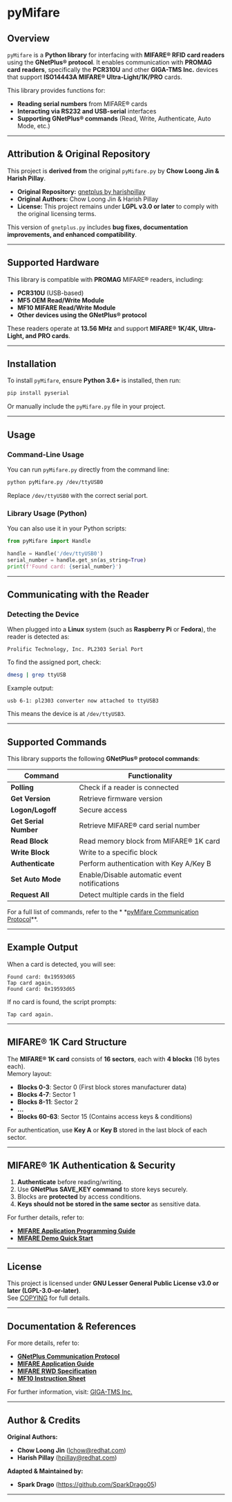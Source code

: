 # **pyMifare**

## **Overview**

`pyMifare` is a **Python library** for interfacing with **MIFARE® RFID card readers** using the **GNetPlus® protocol**.
It enables communication with **PROMAG card readers**, specifically the **PCR310U** and other **GIGA-TMS Inc.** devices
that support **ISO14443A MIFARE® Ultra-Light/1K/PRO** cards.

This library provides functions for:

- **Reading serial numbers** from MIFARE® cards
- **Interacting via RS232 and USB-serial** interfaces
- **Supporting GNetPlus® commands** (Read, Write, Authenticate, Auto Mode, etc.)

---

## **Attribution & Original Repository**

This project is **derived from** the original `pyMifare.py` by **Chow Loong Jin & Harish Pillay**.

- **Original Repository:** [gnetplus by harishpillay](https://github.com/harishpillay/gnetplus)
- **Original Authors:** Chow Loong Jin & Harish Pillay
- **License:** This project remains under **LGPL v3.0 or later** to comply with the original licensing terms.

This version of `gnetplus.py` includes **bug fixes, documentation improvements, and enhanced compatibility**.

---

## **Supported Hardware**

This library is compatible with **PROMAG** MIFARE® readers, including:

- **PCR310U** (USB-based)
- **MF5 OEM Read/Write Module**
- **MF10 MIFARE Read/Write Module**
- **Other devices using the GNetPlus® protocol**

These readers operate at **13.56 MHz** and support **MIFARE® 1K/4K, Ultra-Light, and PRO cards**.

---

## **Installation**

To install `pyMifare`, ensure **Python 3.6+** is installed, then run:

```sh
pip install pyserial
```

Or manually include the `pyMifare.py` file in your project.

---

## **Usage**

### **Command-Line Usage**

You can run `pyMifare.py` directly from the command line:

```sh
python pyMifare.py /dev/ttyUSB0
```

Replace `/dev/ttyUSB0` with the correct serial port.

### **Library Usage (Python)**

You can also use it in your Python scripts:

```python
from pyMifare import Handle

handle = Handle('/dev/ttyUSB0')
serial_number = handle.get_sn(as_string=True)
print(f'Found card: {serial_number}')
```

---

## **Communicating with the Reader**

### **Detecting the Device**

When plugged into a **Linux** system (such as **Raspberry Pi** or **Fedora**), the reader is detected as:

```
Prolific Technology, Inc. PL2303 Serial Port
```

To find the assigned port, check:

```sh
dmesg | grep ttyUSB
```

Example output:

```
usb 6-1: pl2303 converter now attached to ttyUSB3
```

This means the device is at `/dev/ttyUSB3`.

---

## **Supported Commands**

This library supports the following **GNetPlus® protocol commands**:

| Command               | Functionality                                |
|-----------------------|----------------------------------------------|
| **Polling**           | Check if a reader is connected               |
| **Get Version**       | Retrieve firmware version                    |
| **Logon/Logoff**      | Secure access                                |
| **Get Serial Number** | Retrieve MIFARE® card serial number          |
| **Read Block**        | Read memory block from MIFARE® 1K card       |
| **Write Block**       | Write to a specific block                    |
| **Authenticate**      | Perform authentication with Key A/Key B      |
| **Set Auto Mode**     | Enable/Disable automatic event notifications |
| **Request All**       | Detect multiple cards in the field           |

For a full list of commands, refer to the *
*[pyMifare Communication Protocol](./TM970013_GNetPlusCommunicationProtocol_REV_D.pdf)**.

---

## **Example Output**

When a card is detected, you will see:

```
Found card: 0x19593d65
Tap card again.
Found card: 0x19593d65
```

If no card is found, the script prompts:

```
Tap card again.
```

---

## **MIFARE® 1K Card Structure**

The **MIFARE® 1K card** consists of **16 sectors**, each with **4 blocks** (16 bytes each).  
Memory layout:

- **Blocks 0-3**: Sector 0 (First block stores manufacturer data)
- **Blocks 4-7**: Sector 1
- **Blocks 8-11**: Sector 2
- **...**
- **Blocks 60-63**: Sector 15 (Contains access keys & conditions)

For authentication, use **Key A** or **Key B** stored in the last block of each sector.

---

## **MIFARE® 1K Authentication & Security**

1. **Authenticate** before reading/writing.
2. Use **GNetPlus SAVE_KEY command** to store keys securely.
3. Blocks are **protected** by access conditions.
4. **Keys should not be stored in the same sector** as sensitive data.

For further details, refer to:

- **[MIFARE Application Programming Guide](./TM970014_MifareAppliactionProgrammingGuide_REV_H.pdf)**
- **[MIFARE Demo Quick Start](./TM970018_Mifare%20Demo%20Quick%20Start.pdf)**

---

## **License**

This project is licensed under **GNU Lesser General Public License v3.0 or later (LGPL-3.0-or-later)**.  
See [COPYING](./COPYING) for full details.

---

## **Documentation & References**

For more details, refer to:

- **[GNetPlus Communication Protocol](./TM970013_GNetPlusCommunicationProtocol_REV_D.pdf)**
- **[MIFARE Application Guide](./TM970014_MifareAppliactionProgrammingGuide_REV_H.pdf)**
- **[MIFARE RWD Specification](./TM970023_RWD_SPEC.pdf)**
- **[MF10 Instruction Sheet](./TM951179_MF10_Instruction.pdf)**

For further information, visit: [GIGA-TMS Inc.](http://www.gigatms.com.tw)

---

## **Author & Credits**

**Original Authors:**

- **Chow Loong Jin** (<lchow@redhat.com>)
- **Harish Pillay** (<hpillay@redhat.com>)

**Adapted & Maintained by:**

- **Spark Drago** (<https://github.com/SparkDrago05>)

---

